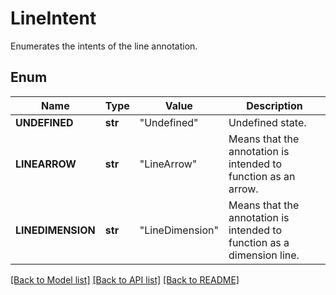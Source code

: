 ﻿# LineIntent
Enumerates the intents of the line annotation.

## Enum
Name | Type | Value | Description
------------ | ------------- | ------------- | -------------
**UNDEFINED** | **str** | "Undefined" | Undefined state.
**LINEARROW** | **str** | "LineArrow" | Means that the annotation is intended to function as an arrow.
**LINEDIMENSION** | **str** | "LineDimension" | Means that the annotation is intended to function as a dimension line.


[[Back to Model list]](../README.md#documentation-for-models) [[Back to API list]](../README.md#documentation-for-api-endpoints) [[Back to README]](../README.md)


